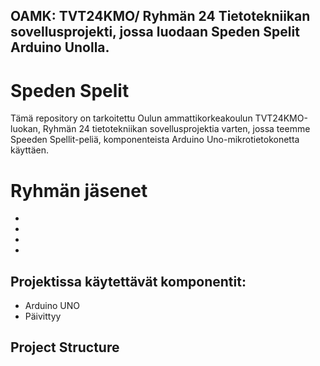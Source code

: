 ## OAMK: TVT24KMO/ Ryhmän 24 Tietotekniikan sovellusprojekti, jossa luodaan Speden Spelit Arduino Unolla.

# Speden Spelit 

Tämä repository on tarkoitettu Oulun ammattikorkeakoulun TVT24KMO-luokan, Ryhmän 24 tietotekniikan sovellusprojektia varten, jossa teemme Speeden Spellit-peliä, komponenteista Arduino Uno-mikrotietokonetta käyttäen.
# Ryhmän jäsenet
-
-
-
-


## Projektissa käytettävät komponentit:
- Arduino UNO
- Päivittyy

## Project Structure



